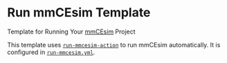 # Run mmCEsim Template
Template for Running Your [mmCEsim](https://mmcesim.org) Project

This template uses [`run-mmcesim-action`](https://github.com/marketplace/actions/run-mmcesim) to run mmCEsim automatically.
It is configured in [`run-mmcesim.yml`](.github/workflows/run-mmcesim.yml).
